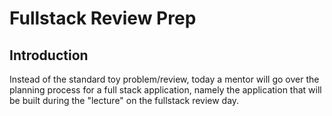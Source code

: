# Fullstack Review Prep

## Introduction
Instead of the standard toy problem/review, today a mentor will go over the planning process for a full stack application, namely the application that will be built during the "lecture" on the fullstack review day. 
